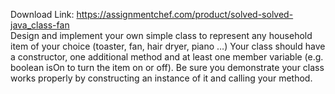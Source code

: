 Download Link: https://assignmentchef.com/product/solved-solved-java_class-fan
<br>
Design and implement your own simple class to represent any household item of your choice (toaster, fan, hair dryer, piano …) Your class should have a constructor, one additional method and at least one member variable (e.g. boolean isOn to turn the item on or off). Be sure you demonstrate your class works properly by constructing an instance of it and calling your method.
